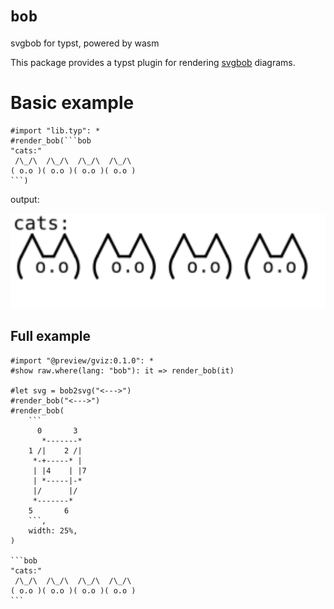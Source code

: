 # `bob`
 svgbob for typst, powered by wasm

This package provides a typst plugin for rendering [svgbob](https://github.com/ivanceras/svgbob) diagrams.

# Basic example
```typ
#import "lib.typ": *
#render_bob(```bob
"cats:"
 /\_/\  /\_/\  /\_/\  /\_/\ 
( o.o )( o.o )( o.o )( o.o )
```)
```
output:

![basic-example](./basic-example.svg)


## Full example
````typ
#import "@preview/gviz:0.1.0": *
#show raw.where(lang: "bob"): it => render_bob(it)

#let svg = bob2svg("<--->")
#render_bob("<--->")
#render_bob(
    ```
      0       3  
       *-------* 
    1 /|    2 /| 
     *-+-----* | 
     | |4    | |7
     | *-----|-*
     |/      |/
     *-------*
    5       6
    ```,
    width: 25%,
)

```bob
"cats:"
 /\_/\  /\_/\  /\_/\  /\_/\ 
( o.o )( o.o )( o.o )( o.o )
```
````